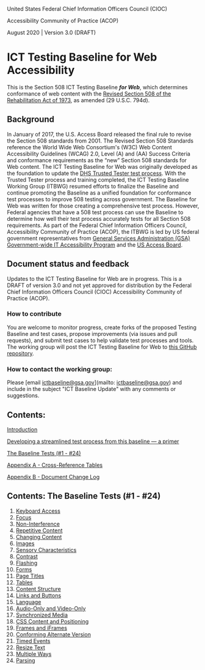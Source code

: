 United States Federal Chief Information Officers Council (CIOC)

Accessibility Community of Practice (ACOP)

August 2020 | Version 3.0 (DRAFT)

ICT Testing Baseline for Web Accessibility
==============================================

This is the Section 508 ICT Testing Baseline ***for Web***, which determines conformance of web content with the [Revised Section 508 of the Rehabilitation Act of 1973](https://www.access-board.gov/guidelines-and-standards/communications-and-it/about-the-ict-refresh/final-rule/text-of-the-standards-and-guidelines), as amended (29 U.S.C. 794d).

## Background
In January of 2017, the U.S. Access Board released the final rule to revise the Section 508 standards from 2001.  The Revised Section 508 Standards reference the World Wide Web Consortium's (W3C) Web Content Accessibility Guidelines (WCAG) 2.0, Level (A) and (AA) Success Criteria and conformance requirements as the “new” Section 508 standards for Web content.  The ICT Testing Baseline for Web was originally developed as the foundation to update the [DHS Trusted Tester test process](https://section508.gov/test/trusted-tester). With the Trusted Tester process and training completed, the ICT Testing Baseline Working Group (ITBWG) resumed efforts to finalize the Baseline and continue promoting the Baseline as a unified foundation for conformance test processes to improve 508 testing across government. The Baseline for Web was written for those creating a comprehensive test process. However, Federal agencies that have a 508 test process can use the Baseline to determine how well their test process accurately tests for all Section 508 requirements. As part of the Federal Chief Information Officers Council, Accessibility Community of Practice (ACOP), the ITBWG is led by US federal government representatives from [General Services Administration (GSA) Government-wide IT Accessibility Program](https://www.section508.gov/) and the [US Access Board](https://www.access-board.gov/).

## Document status and feedback
Updates to the ICT Testing Baseline for Web are in progress. This is a DRAFT of version 3.0 and not yet approved for distribution by the Federal Chief Information Officers Council (CIOC) Accessibility Community of Practice (ACOP).

### How to contribute
You are welcome to monitor progress, create forks of the proposed Testing Baseline and test cases, propose improvements (via issues and pull requests), and submit test cases to help validate test processes and tools. The working group will post the ICT Testing Baseline for Web to [this GitHub repository](https://github.com/Section508Coordinators/ICTTestingBaseline/).  

### How to contact the working group:
Please [email ictbaseline@gsa.gov](mailto: ictbaseline@gsa.gov) and include in the subject "ICT Baseline Update" with any comments or suggestions.

## Contents:
[Introduction](introduction.md)

[Developing a streamlined test process from this baseline — a primer](introduction.md#developing-a-streamlined-test-process-from-this-baseline--a-primer)

[The Baseline Tests (\#1 - \#24)](#contents-the-baseline-tests-1---24)

[Appendix A - Cross-Reference Tables](AppendixA.md)

[Appendix B - Document Change Log](AppendixB.md)

## Contents: The Baseline Tests (\#1 - \#24)
1. [Keyboard Access](01Keyboard.md)
2. [Focus](02FocusVisible.md)
3. [Non-Interference](03Noninterference.md)
4. [Repetitive Content](04RepetitiveContent.md)
5. [Changing Content](05Changing.md)
6. [Images](06Images.md)
7. [Sensory Characteristics](07Sensory.md)
8. [Contrast](08Contrast.md)
9. [Flashing](09Flashing.md)
10. [Forms](10Forms.md)
11. [Page Titles](11PageTitles.md)
12. [Tables](12DataTables.md)
13. [Content Structure](13Structure.md)
14. [Links and Buttons](14Links.md)
15. [Language](15Language.md)
16. [Audio-Only and Video-Only](16AudioVideo.md)
17. [Synchronized Media](17SyncMedia.md)
18. [CSS Content and Positioning](18Stylesheet.md)
19. [Frames and iFrames](19Frames.md)
20. [Conforming Alternate Version](20AlternateVersions.md)
21. [Timed Events](21TimedEvents.md)
22. [Resize Text](22Resize.md)
23. [Multiple Ways](23MultipleWays.md)
24. [Parsing](24Parsing.md)


